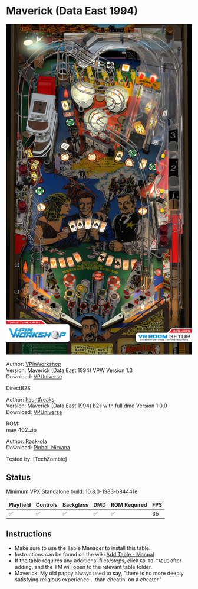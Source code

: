 # Maverick (Data East 1994)

![Table Preview](../../images/vpx-maverick.png)

Author: [VPinWorkshop](https://vpuniverse.com/profile/40692-vpinworkshop/)  
Version: Maverick (Data East 1994) VPW Version 1.3  
Download: [VPUniverse](https://vpuniverse.com/files/file/7028-maverick-vpw-for-vpx-107-data-east-1994/)

DirectB2S

Author: [hauntfreaks](https://vpuniverse.com/profile/5216-hauntfreaks/)  
Version: Maverick (Data East 1994) b2s with full dmd Version 1.0.0  
Download: [VPUniverse](https://vpuniverse.com/files/file/12438-maverick-data-east-1994-b2s-with-full-dmd/)

ROM:  
mav_402.zip

Author: [Rock-ola](https://pinballnirvana.com/forums/members/rock-ola.1/)  
Download: [Pinball Nirvana](https://pinballnirvana.com/forums/resources/mav_402.2065/)

Tested by:
[TechZombie]

## Status 

Minimum VPX Standalone build: 10.8.0-1983-b84441e

| Playfield | Controls | Backglass | DMD | ROM Required | FPS | 
|-----------|----------|-----------|-----|--------------|-----|
| :white_check_mark: | :white_check_mark: | :white_check_mark: | :white_check_mark: | :white_check_mark: | 35 |

## Instructions

- Make sure to use the Table Manager to install this table.
- Instructions can be found on the wiki [Add Table - Manual](https://github.com/LegendsUnchained/vpx-standalone-alp4k/wiki/%5B04%5D-%F0%9F%A7%A1-TM-%E2%80%90-Other-Features#add-table---manual)
- If the table requires any additional files/steps, click `GO TO TABLE` after adding, and the TM will open to the relevant table folder.
- Maverick: My old pappy always used to say, "there is no more deeply satisfying religious experience... than cheatin' on a cheater."

